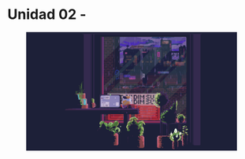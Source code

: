 # Unidad 02 -

<div align=center>
    <img src="../../extras/view.gif" alt="view" width="85%">
</div>
